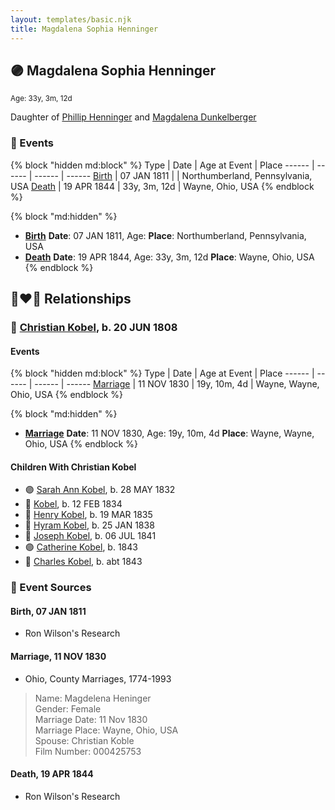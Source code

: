```yaml
---
layout: templates/basic.njk
title: Magdalena Sophia Henninger
---
```

## 🟣 Magdalena Sophia Henninger
<small>Age: 33y, 3m, 12d</small>

Daughter of [Phillip Henninger](/people/6/69475448) and [Magdalena Dunkelberger](/people/9/94381550)

### 📆 Events

{% block "hidden md:block" %}
Type | Date | Age at Event | Place
------ | ------ | ------ | ------
[Birth](#event-event-3) | 07 JAN 1811 |  | Northumberland, Pennsylvania, USA
[Death](#event-event-4) | 19 APR 1844 | 33y, 3m, 12d | Wayne, Ohio, USA
{% endblock %}

{% block "md:hidden" %}
- **[Birth](#event-event-3)**
**Date**: 07 JAN 1811, Age:
**Place**: Northumberland, Pennsylvania, USA
- **[Death](#event-event-4)**
**Date**: 19 APR 1844, Age: 33y, 3m, 12d
**Place**: Wayne, Ohio, USA
{% endblock %}

## 👩‍❤️‍👨 Relationships

### 🔵 [Christian Kobel](/people/1/17423128), b. 20 JUN 1808

#### Events

{% block "hidden md:block" %}
Type | Date | Age at Event | Place
------ | ------ | ------ | ------
[Marriage](#event-family-0-event-0) | 11 NOV 1830 | 19y, 10m, 4d | Wayne, Wayne, Ohio, USA
{% endblock %}

{% block "md:hidden" %}
- **[Marriage](#event-family-0-event-0)**
**Date**: 11 NOV 1830, Age: 19y, 10m, 4d
**Place**: Wayne, Wayne, Ohio, USA
{% endblock %}

#### Children With Christian Kobel
* 🟣 [Sarah Ann Kobel](/people/4/45477428), b. 28 MAY 1832
* 🔵 [Kobel](/people/2/22427094), b. 12 FEB 1834
* 🔵 [Henry Kobel](/people/8/84112000), b. 19 MAR 1835
* 🔵 [Hyram Kobel](/people/3/34505322), b. 25 JAN 1838
* 🔵 [Joseph Kobel](/people/4/44694656), b. 06 JUL 1841
* 🟣 [Catherine Kobel](/people/7/73520945), b. 1843
* 🔵 [Charles Kobel](/people/1/10022372), b. abt 1843
### 📰 Event Sources

#### <a id="event-event-3"></a> Birth, 07 JAN 1811
* Ron Wilson's Research

#### <a id="event-family-0-event-0"></a> Marriage, 11 NOV 1830
* Ohio, County Marriages, 1774-1993
>   
  > Name: Magdelena Heninger  
  > Gender: Female  
  > Marriage Date: 11 Nov 1830  
  > Marriage Place: Wayne, Ohio, USA  
  > Spouse: Christian Koble  
  > Film Number: 000425753
#### <a id="event-event-4"></a> Death, 19 APR 1844
* Ron Wilson's Research
